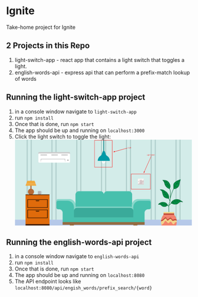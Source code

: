 # Ignite
Take-home project for Ignite

## 2 Projects in this Repo
1. light-switch-app - react app that contains a light switch that toggles a light.
2. english-words-api - express api that can perform a prefix-match lookup of words

## Running the light-switch-app project
1. in a console window navigate to `light-switch-app`
2. run `npm install`
3. Once that is done, run `npm start`
4. The app should be up and running on `localhost:3000`
5. Click the light switch to toggle the light:
![Light Room Help](light-switch-help.png)


## Running the english-words-api project
1. in a console window navigate to `english-words-api`
2. run `npm install`
3. Once that is done, run `npm start`
4. The app should be up and running on `localhost:8080`
5. The API endpoint looks like `localhost:8080/api/engish_words/prefix_search/{word}`

